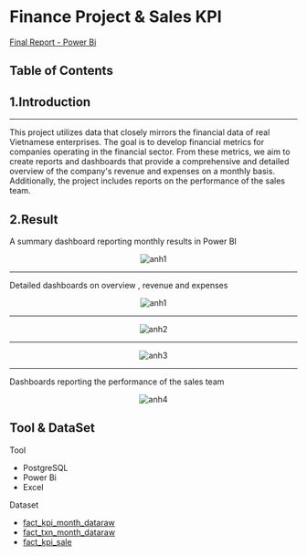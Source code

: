 # Finance Project & Sales KPI
[Final Report - Power Bi](https://app.powerbi.com/view?r=eyJrIjoiMjI3YjE3MTUtYTVmNy00YjQ1LTkzZmYtYmU0NzBmNzU0ZjNkIiwidCI6IjZhYzJhZDA2LTY5MmMtNDY2My1iN2FmLWE5ZmYyYTg2NmQwYyIsImMiOjEwfQ%3D%3D)

## Table of Contents

## 1.Introduction 
---
This project utilizes data that closely mirrors the financial data of real Vietnamese enterprises. The goal is to develop financial metrics for companies operating in the financial sector. From these metrics, we aim to create reports and dashboards that provide a comprehensive and detailed overview of the company's revenue and expenses on a monthly basis. Additionally, the project includes reports on the performance of the sales team.


## 2.Result 
A summary dashboard reporting monthly results in Power BI

<div align="center">
  <img src="https://github.com/danhkhanglamdata/FinanceProject-SalesKPI/assets/153256289/db1e8a8b-0ea7-409c-8237-97d46141c3c6" alt="anh1" >
</div>

---
Detailed dashboards on overview , revenue and expenses
<div align="center">
  <img src="https://github.com/danhkhanglamdata/FinanceProject-SalesKPI/assets/153256289/b6073e9a-583e-478b-95dc-0939b1596f6e" alt="anh1" >
</div>

---
<div align="center">
  <img src="https://github.com/danhkhanglamdata/FinanceProject-SalesKPI/assets/153256289/77c91e08-6ea8-4f25-b919-9bcb13ba27c9" alt="anh2" >
</div>

---
<div align="center">
  <img src="https://github.com/danhkhanglamdata/FinanceProject-SalesKPI/assets/153256289/12f7486a-301c-4d3e-ae1d-07800eb2935f" alt="anh3" >
</div>

---
Dashboards reporting the performance of the sales team

<div align="center">
  <img src="https://github.com/danhkhanglamdata/FinanceProject-SalesKPI/assets/153256289/095738c0-3166-4e78-bdd3-e9ef4e10ecaa" alt="anh4" >
</div>

## Tool & DataSet 
Tool 
  - PostgreSQL
  - Power Bi
  - Excel

Dataset
  - [fact_kpi_month_dataraw](https://docs.google.com/spreadsheets/d/1sELTyYCH3MBwGJjIX1DkhqaRAajrbeHa/edit?usp=drive_link&ouid=115139199657432655686&rtpof=true&sd=true)
  - [fact_txn_month_dataraw](https://docs.google.com/spreadsheets/d/18cUbKS3JgHgzovk6GWO37n4oNg9FSQ9r/edit?usp=drive_link&ouid=115139199657432655686&rtpof=true&sd=true)
  - [fact_kpi_sale](https://docs.google.com/spreadsheets/d/1yPTnGnEmi6vzaUjSjJ7Ryib-IwmXgBvp/edit?usp=sharing&ouid=115139199657432655686&rtpof=true&sd=true)






